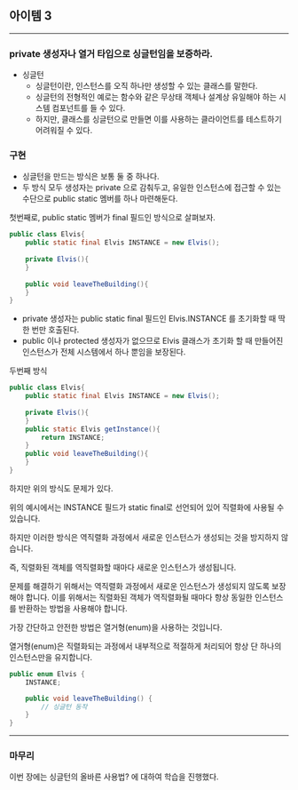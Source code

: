 
## 아이템 3

---

### private 생성자나 열거 타입으로 싱글턴임을 보증하라.

- 싱글턴
  - 싱글턴이란, 인스턴스를 오직 하나만 생성할 수 있는 클래스를 말한다. 
  - 싱글턴의 전형적인 예로는 함수와 같은 무상태 객체나 설계상 유일해야 하는 시스템 컴포넌트를 들 수 있다.
  - 하지만, 클래스를 싱글턴으로 만들면 이를 사용하는 클라이언트를 테스트하기 어려워질 수 있다.


### 구현
- 싱글턴을 만드는 방식은 보통 둘 중 하나다.
- 두 방식 모두 생성자는 private 으로 감춰두고, 유일한 인스턴스에 접근할 수 있는 수단으로 public static 멤버를 하나 마련해둔다.

첫번째로, public static 멤버가 final 필드인 방식으로 살펴보자.

```java
public class Elvis{
    public static final Elvis INSTANCE = new Elvis();
    
    private Elvis(){
    }
    
    public void leaveTheBuilding(){
    }
}
```

- private 생성자는 public static final 필드인 Elvis.INSTANCE 를 초기화할 때 딱 한 번만 호출된다.
- public 이나 protected 생성자가 없으므로 Elvis 클래스가 초기화 할 때 만들어진 인스턴스가 전체 시스템에서 하나 뿐임을 보장된다.

두번째 방식

```java
public class Elvis{
    public static final Elvis INSTANCE = new Elvis();
    
    private Elvis(){
    }
    public static Elvis getInstance(){
        return INSTANCE;
    }
    public void leaveTheBuilding(){
    }
}
```

하지만 위의 방식도 문제가 있다.

위의 예시에서는 INSTANCE 필드가 static final로 선언되어 있어 직렬화에 사용될 수 있습니다.

하지만 이러한 방식은 역직렬화 과정에서 새로운 인스턴스가 생성되는 것을 방지하지 않습니다. 

즉, 직렬화된 객체를 역직렬화할 때마다 새로운 인스턴스가 생성됩니다.

문제를 해결하기 위해서는 역직렬화 과정에서 새로운 인스턴스가 생성되지 않도록 보장해야 합니다. 이를 위해서는 직렬화된 객체가 역직렬화될 때마다 항상 동일한 인스턴스를 반환하는 방법을 사용해야 합니다.

가장 간단하고 안전한 방법은 열거형(enum)을 사용하는 것입니다. 

열거형(enum)은 직렬화되는 과정에서 내부적으로 적절하게 처리되어 항상 단 하나의 인스턴스만을 유지합니다.

```java
public enum Elvis {
    INSTANCE;

    public void leaveTheBuilding() {
        // 싱글턴 동작
    }
}

```

---
### 마무리

이번 장에는 싱글턴의 올바른 사용법? 에 대하여 학습을 진행했다.